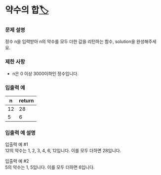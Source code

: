 # 약수의 합[🏷️](https://programmers.co.kr/learn/courses/30/lessons/12928)

### 문제 설명
정수 n을 입력받아 n의 약수를 모두 더한 값을 리턴하는 함수, solution을 완성해주세요.

### 제한 사항
- n은 0 이상 3000이하인 정수입니다.

### 입출력 예
n | return
---|---
12 | 28
5 | 6

### 입출력 예 설명
입출력 예 #1  
12의 약수는 1, 2, 3, 4, 6, 12입니다. 이를 모두 더하면 28입니다.

입출력 예 #2  
5의 약수는 1, 5입니다. 이를 모두 더하면 6입니다.
